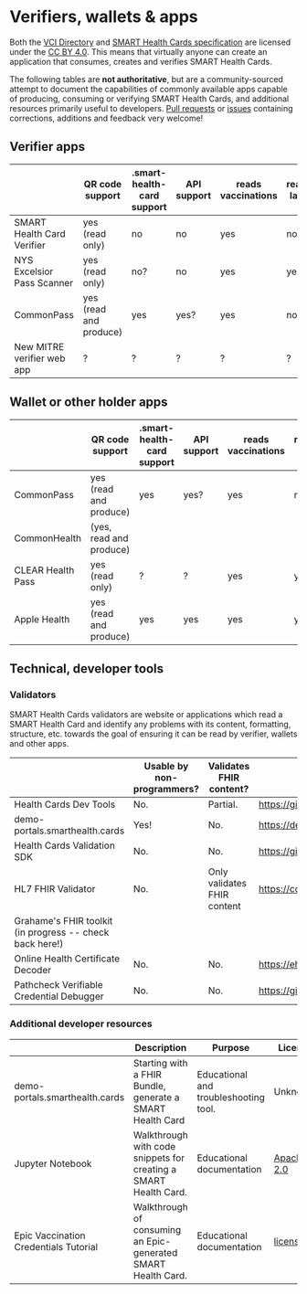 # Verifiers, wallets & apps

Both the [VCI Directory](https://github.com/the-commons-project/vci-directory/) 
and [SMART Health Cards specification](https://spec.smarthealth.cards/) are licensed under the [CC BY 4.0](https://creativecommons.org/licenses/by/4.0/). 
This means that virtually anyone can create an application that consumes, creates and verifies SMART Health Cards. 

The following tables are **not authoritative**, but are a community-sourced attempt to document the capabilities of commonly available apps capable of producing, consuming or verifying SMART Health Cards, and additional resources primarily useful to developers. [Pull requests](https://github.com/the-commons-project/vci-directory/edit/main/verifiers%20%26%20apps.md) or [issues](https://github.com/the-commons-project/vci-directory/issues/new) containing corrections, additions and feedback very welcome!


## Verifier apps
|| QR code support | .smart-health-card support | API support | reads vaccinations | reads labs | time-delay to sync VCI issuer directory | verification business logic | links
| --- | --- | --- | --- | --- | --- | --- | --- | --- |
SMART Health Card Verifier | yes (read only)        | no   | no | yes| no | daily | no
NYS Excelsior Pass Scanner | yes (read only)        | no?  | no | yes| yes? | ~~not at all~~ ? | yes? | [iOS](https://apps.apple.com/us/app/nys-excelsior-pass-scanner/id1552709177), [android](https://play.google.com/store/apps/details?id=gov.ny.its.healthpassport.verify), [developer](https://epass.ny.gov/privacy-scanner)
CommonPass                 | yes (read and produce) | yes  | yes? | yes | no? | periodic/manual | no (wallet) | [iOS](https://apps.apple.com/us/app/commonpass/id1548682047), android?, [developer](https://commonpass.org/)
New MITRE verifier web app | ?                      | ?    |?|?|?|? | yes?

## Wallet or other holder apps
|| QR code support | .smart-health-card support | API support | reads vaccinations | reads labs | time-delay to sync VCI issuer directory | links
| --- | --- | --- | --- | --- | --- | --- | --- | 
CommonPass                 | yes (read and produce) | yes  | yes? | yes | no? | periodic/manual | [iOS](https://apps.apple.com/us/app/commonpass/id1548682047), android?, [developer](https://commonpass.org/)
CommonHealth               | (yes, read and produce)|      ||||| [android](https://play.google.com/store/apps/details?id=org.thecommonsproject.android.phr), [developer](https://www.commonhealth.org/)
CLEAR Health Pass          | yes (read only)        | ?    | ? | yes | yes | ? |  [iOS](https://apps.apple.com/us/app/clear-fast-touchless-access/id1436333504), [android](https://play.google.com/store/apps/details?id=com.clearme.clearapp), [developer](https://www.clearme.com/healthpass)
Apple Health               | yes (read and produce) | yes  | yes | yes | yes | periodic |  [developer](https://support.apple.com/en-us/HT212752)

## Technical, developer tools

### Validators
SMART Health Cards validators are website or applications which read a SMART Health Card and identify any problems with its content, formatting, structure, etc. towards the goal of ensuring it can be read by verifier, wallets and other apps. 

|| Usable by non-programmers? | Validates FHIR content? | links | 
| ---- | -- | -- | --- | 
| Health Cards Dev Tools | No. |Partial. | https://github.com/smart-on-fhir/health-cards-dev-tools | 
| demo-portals.smarthealth.cards | Yes! | No. | https://demo-portals.smarthealth.cards/VerifierPortal.html | 
| Health Cards Validation SDK | No. | No. | https://github.com/microsoft/health-cards-validation-SDK | 
| HL7 FHIR Validator | No. | Only validates FHIR content | https://confluence.hl7.org/display/FHIR/Using+the+FHIR+Validator | 
| Grahame's FHIR toolkit (in progress -- check back here!) | | | | 
| Online Health Certificate Decoder | No. | No. | https://ehealth.vyncke.org/index.php |
| Pathcheck Verifiable Credential Debugger | No. | No. | https://github.pathcheck.org/debug.html | 


### Additional developer resources

|| Description | Purpose | License | links |
| ----- | ----- | ---- | -- | -- |
| demo-portals.smarthealth.cards | Starting with a FHIR Bundle, generate a SMART Health Card | Educational and troubleshooting tool. | Unknown. | https://demo-portals.smarthealth.cards/DevPortal.html |
| Jupyter Notebook  | Walkthrough with code snippets for creating a SMART Health Card. | Educational documentation | [Apache 2.0](https://github.com/dvci/health-cards-walkthrough/blob/main/LICENSE.txt) | https://github.com/dvci/health-cards-walkthrough/blob/main/SMART%20Health%20Cards.ipynb |
| Epic Vaccination Credentials Tutorial | Walkthrough of consuming an Epic-generated SMART Health Card. | Educational documentation | [license](https://fhir.epic.com/Resources/Terms) | https://fhir.epic.com/Documentation?docId=vaccinecredential | 
